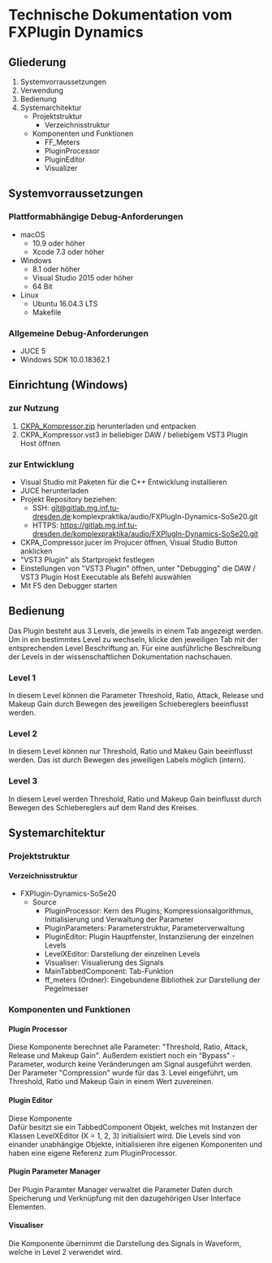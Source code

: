 # Technische Dokumentation vom FXPlugin Dynamics

## Gliederung

1. Systemvorraussetzungen
2. Verwendung
3. Bedienung
4. Systemarchitektur
	* Projektstruktur
		* Verzeichnisstruktur
	* Komponenten und Funktionen
		* FF_Meters
		* PluginProcessor
		* PluginEditor
		* Visualizer
		
## Systemvorraussetzungen

### Plattformabhängige Debug-Anforderungen

* macOS	
	* 10.9 oder höher
	* Xcode 7.3 oder höher
* Windows
	* 8.1 oder höher
	* Visual Studio 2015 oder höher
	* 64 Bit	
* Linux
	* Ubuntu 16.04.3 LTS
	* Makefile

### Allgemeine Debug-Anforderungen

* JUCE 5
* Windows SDK 10.0.18362.1

## Einrichtung (Windows)

### zur Nutzung

1. [CKPA_Kompressor.zip](https://gitlab.mg.inf.tu-dresden.de/komplexpraktika/audio/FXPlugIn-Dynamics-SoSe20/uploads/8def0066863f22c5b99561bacafc35c3/CKPA_Compressor.zip) herunterladen und entpacken
2. CKPA_Kompressor.vst3 in beliebiger DAW / beliebigem VST3 Plugin Host öffnen

### zur Entwicklung

* Visual Studio mit Paketen für die C++ Entwicklung installieren
* JUCE herunterladen
* Projekt Repository beziehen:
	* SSH: git@gitlab.mg.inf.tu-dresden.de:komplexpraktika/audio/FXPlugIn-Dynamics-SoSe20.git
	* HTTPS: https://gitlab.mg.inf.tu-dresden.de/komplexpraktika/audio/FXPlugIn-Dynamics-SoSe20.git
* CKPA_Compressor.jucer im Projucer öffnen, Visual Studio Button anklicken
* "VST3 Plugin" als Startprojekt festlegen
* Einstellungen von "VST3 Plugin" öffnen, unter "Debugging" die DAW / VST3 Plugin Host Executable als Befehl auswählen
* Mit F5 den Debugger starten

## Bedienung

Das Plugin besteht aus 3 Levels, die jeweils in einem Tab angezeigt werden.
Um in ein bestimmtes Level zu wechseln, klicke den jeweiligen Tab mit der entsprechenden Level Beschriftung an.
Für eine ausführliche Beschreibung der Levels in der wissenschaftlichen Dokumentation nachschauen.

### Level 1

In diesem Level können die Parameter Threshold, Ratio, Attack, Release und Makeup Gain durch Bewegen des jeweiligen Schiebereglers beeinflusst werden. 

### Level 2

In diesem Level können nur Threshold, Ratio und Makeu Gain beeinflusst werden.
Das ist durch Bewegen des jeweiligen Labels möglich (intern).

### Level 3

In diesem Level werden Threshold, Ratio und Makeup Gain beinflusst durch
Bewegen des Schiebereglers auf dem Rand des Kreises.

## Systemarchitektur

### Projektstruktur

#### Verzeichnisstruktur

* FXPlugin-Dynamics-SoSe20
	* Source
		* PluginProcessor: Kern des Plugins; Kompressionsalgorithmus, Initialisierung und Verwaltung der Parameter
		* PluginParameters: Parameterstruktur, Parameterverwaltung
		* PluginEditor: Plugin Hauptfenster, Instanziierung der einzelnen Levels
		* LevelXEditor: Darstellung der einzelnen Levels
		* Visualiser: Visualierung des Signals
		* MainTabbedComponent: Tab-Funktion 
		* ff_meters (Ordner): Eingebundene Bibliothek zur Darstellung der Pegelmesser

### Komponenten und Funktionen

#### Plugin Processor

Diese Komponente berechnet alle Parameter: "Threshold, Ratio, Attack, Release und Makeup Gain". 
Außerdem existiert noch ein "Bypass" - Parameter, wodurch keine Veränderungen am Signal ausgeführt werden.
Der Parameter "Compression" wurde für das 3. Level eingeführt, um Threshold, Ratio und Makeup Gain in
einem Wert zuvereinen.

#### Plugin Editor

Diese Komponente   
Dafür besitzt sie ein TabbedComponent Objekt, welches mit Instanzen der Klassen LevelXEditor (X = 1, 2, 3) initialisiert wird.
Die Levels sind von einander unabhängige Objekte, initialisieren ihre eigenen Komponenten und haben eine eigene Referenz zum PluginProcessor.

#### Plugin Parameter Manager

Der Plugin Paramter Manager verwaltet die Parameter Daten durch
Speicherung und Verknüpfung mit den dazugehörigen User Interface Elementen.

#### Visualiser

Die Komponente übernimmt die Darstellung des Signals in Waveform, welche in Level 2 verwendet wird.
